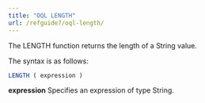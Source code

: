 ```yaml
---
title: "OQL LENGTH"
url: /refguide7/oql-length/
---
```



The LENGTH function returns the length of a String value.

The syntax is as follows:

```sql {linenos=false}
LENGTH ( expression )
```

**expression**
Specifies an expression of type String.
